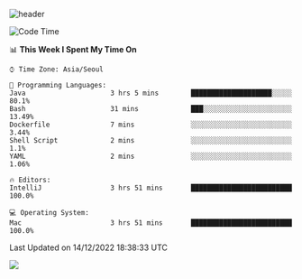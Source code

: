 ![header](https://capsule-render.vercel.app/api?type=Egg&color=timeAuto&height=300&section=header&text=PoPo&fontSize=90&animation=fadeIn)

  <!--START_SECTION:waka-->
![Code Time](http://img.shields.io/badge/Code%20Time-332%20hrs%2041%20mins-blue)

📊 **This Week I Spent My Time On** 

```text
⌚︎ Time Zone: Asia/Seoul

💬 Programming Languages: 
Java                     3 hrs 5 mins        ████████████████████░░░░░   80.1% 
Bash                     31 mins             ███░░░░░░░░░░░░░░░░░░░░░░   13.49% 
Dockerfile               7 mins              ░░░░░░░░░░░░░░░░░░░░░░░░░   3.44% 
Shell Script             2 mins              ░░░░░░░░░░░░░░░░░░░░░░░░░   1.1% 
YAML                     2 mins              ░░░░░░░░░░░░░░░░░░░░░░░░░   1.06%

🔥 Editors: 
IntelliJ                 3 hrs 51 mins       █████████████████████████   100.0%

💻 Operating System: 
Mac                      3 hrs 51 mins       █████████████████████████   100.0%

```


 Last Updated on 14/12/2022 18:38:33 UTC
<!--END_SECTION:waka-->



<img src="https://capsule-render.vercel.app/api?type=Egg&color=timeAuto&height=300&section=footer&text=PoPo&fontSize=90&animation=fadeIn&reversal=true" />
